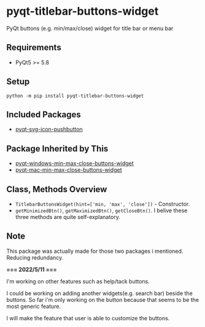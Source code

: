 # pyqt-titlebar-buttons-widget
PyQt buttons (e.g. min/max/close) widget for title bar or menu bar 

## Requirements
* PyQt5 >= 5.8

## Setup
`python -m pip install pyqt-titlebar-buttons-widget`

## Included Packages
* <a href="https://github.com/yjg30737/pyqt-svg-icon-pushbutton.git">pyqt-svg-icon-pushbutton</a>

## Package Inherited by This
* <a href="https://github.com/yjg30737/pyqt-windows-min-max-close-buttons-widget.git">pyqt-windows-min-max-close-buttons-widget</a>
* <a href="https://github.com/yjg30737/pyqt-mac-min-max-close-buttons-widget.git">pyqt-mac-min-max-close-buttons-widget</a>

## Class, Methods Overview
* `TitlebarButtonsWidget(hint=['min, 'max', 'close'])` - Constructor.
* `getMinimizedBtn()`, `getMaximizedBtn()`, `getCloseBtn()`. I belive these three methods are quite self-explanatory.

## Note
This package was actually made for those two packages i mentioned. Reducing redundancy.

<b>=== 2022/5/11 ===</b>

I'm working on other features such as help/tack buttons.

I could be working on adding another widgets(e.g. search bar) beside the buttons. So far i'm only working on the button because that seems to be the most generic feature.

I will make the feature that user is able to customize the buttons.
